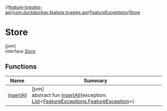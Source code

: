 //[feature-toggles-api](../../../../index.md)/[com.duckduckgo.feature.toggles.api](../../index.md)/[FeatureExceptions](../index.md)/[Store](index.md)

# Store

[jvm]\
interface [Store](index.md)

## Functions

| Name | Summary |
|---|---|
| [insertAll](insert-all.md) | [jvm]<br>abstract fun [insertAll](insert-all.md)(exception: [List](https://kotlinlang.org/api/latest/jvm/stdlib/kotlin.collections/-list/index.html)&lt;[FeatureExceptions.FeatureException](../-feature-exception/index.md)&gt;) |
